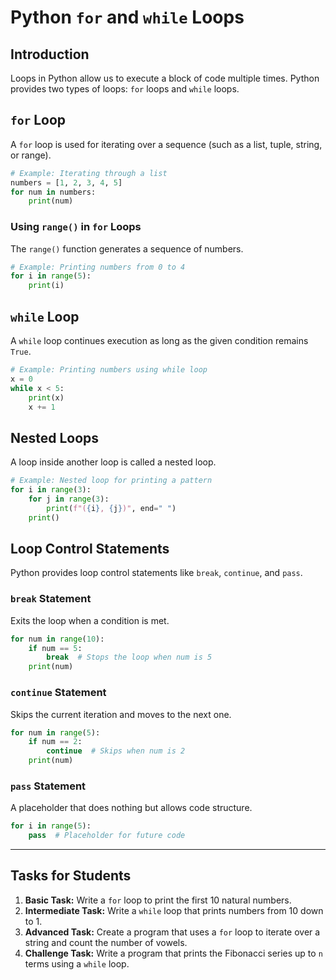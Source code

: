# Python `for` and `while` Loops

## Introduction
Loops in Python allow us to execute a block of code multiple times. Python provides two types of loops: `for` loops and `while` loops.

## `for` Loop
A `for` loop is used for iterating over a sequence (such as a list, tuple, string, or range).

```python
# Example: Iterating through a list
numbers = [1, 2, 3, 4, 5]
for num in numbers:
    print(num)
```

### Using `range()` in `for` Loops
The `range()` function generates a sequence of numbers.

```python
# Example: Printing numbers from 0 to 4
for i in range(5):
    print(i)
```

## `while` Loop
A `while` loop continues execution as long as the given condition remains `True`.

```python
# Example: Printing numbers using while loop
x = 0
while x < 5:
    print(x)
    x += 1
```

## Nested Loops
A loop inside another loop is called a nested loop.

```python
# Example: Nested loop for printing a pattern
for i in range(3):
    for j in range(3):
        print(f"({i}, {j})", end=" ")
    print()
```

## Loop Control Statements
Python provides loop control statements like `break`, `continue`, and `pass`.

### `break` Statement
Exits the loop when a condition is met.

```python
for num in range(10):
    if num == 5:
        break  # Stops the loop when num is 5
    print(num)
```

### `continue` Statement
Skips the current iteration and moves to the next one.

```python
for num in range(5):
    if num == 2:
        continue  # Skips when num is 2
    print(num)
```

### `pass` Statement
A placeholder that does nothing but allows code structure.

```python
for i in range(5):
    pass  # Placeholder for future code
```

---

## **Tasks for Students**
1. **Basic Task:** Write a `for` loop to print the first 10 natural numbers.
2. **Intermediate Task:** Write a `while` loop that prints numbers from 10 down to 1.
3. **Advanced Task:** Create a program that uses a `for` loop to iterate over a string and count the number of vowels.
4. **Challenge Task:** Write a program that prints the Fibonacci series up to `n` terms using a `while` loop.
